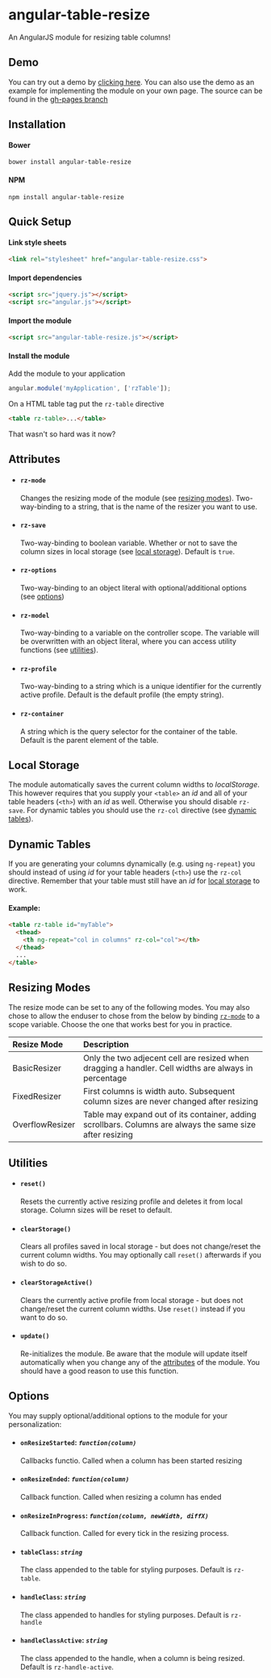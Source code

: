 # angular-table-resize
An AngularJS module for resizing table columns!

## Demo
You can try out a demo by [clicking here](https://tympanix.github.io/angular-table-resize/). You can also use the demo as an example for implementing the module on your own page. The source can be found in the [gh-pages branch](https://github.com/Tympanix/angular-table-resize/tree/gh-pages)

## Installation
#### Bower
```
bower install angular-table-resize
```
#### NPM
```
npm install angular-table-resize
```

## Quick Setup
#### Link style sheets
```html
<link rel="stylesheet" href="angular-table-resize.css">
```

#### Import dependencies
```html
<script src="jquery.js"></script>
<script src="angular.js"></script>
```

#### Import the module
```html
<script src="angular-table-resize.js"></script>
```

#### Install the module
Add the module to your application
```javascript
angular.module('myApplication', ['rzTable']);
```

On a HTML table tag put the `rz-table` directive
```html
<table rz-table>...</table>
```

That wasn't so hard was it now?

## Attributes
* #### `rz-mode`
  Changes the resizing mode of the module (see [resizing modes](#resizing-modes)). Two-way-binding to a string, that is the name of the resizer you want to use.
  
* #### `rz-save`
  Two-way-binding to boolean variable. Whether or not to save the column sizes in local storage (see [local storage](#local-storage)). Default is `true`.
  
* #### `rz-options`
  Two-way-binding to an object literal with optional/additional options (see [options](#options))
  
* #### `rz-model`
  Two-way-binding to a variable on the controller scope. The variable will be overwritten with an object literal, where you can access utility functions (see [utilities](#utilities)).
  
* #### `rz-profile`
  Two-way-binding to a string which is a unique identifier for the currently active profile. Default is the default profile (the empty string).
  
* #### `rz-container`
  A string which is the query selector for the container of the table. Default is the parent element of the table.
  
## Local Storage
The module automatically saves the current column widths to *localStorage*. This however requires that you supply your `<table>` an *id* and all of your table headers (`<th>`) with an *id* as well. Otherwise you should disable `rz-save`. For dynamic tables you should use the `rz-col` directive (see [dynamic tables](#dynamic-tables)).

## Dynamic Tables
If you are generating your columns dynamically (e.g. using `ng-repeat`) you should instead of using *id* for your table headers (`<th>`) use the `rz-col` directive. Remember that your table must still have an *id* for [local storage](#local-storage) to work.

#### Example:
```html
<table rz-table id="myTable">
  <thead>
    <th ng-repeat="col in columns" rz-col="col"></th>
  </thead>
  ...
</table>
```

## Resizing Modes
The resize mode can be set to any of the following modes. You may also chose to allow the enduser to chose from the below by binding [`rz-mode`](#rz-mode) to a scope variable. Choose the one that works best for you in practice.

| Resize Mode       | Description          |
| :---------------- |:--------------|
| BasicResizer      | Only the two adjecent cell are resized when dragging a handler. Cell widths are always in percentage          |
| FixedResizer      | First columns is width auto. Subsequent column sizes are never changed after resizing                         |
| OverflowResizer   | Table may expand out of its container, adding scrollbars. Columns are always the same size after resizing     |

## Utilities  
* #### `reset()`
  Resets the currently active resizing profile and deletes it from local storage. Column sizes will be reset to default.
  
* #### `clearStorage()`
  Clears all profiles saved in local storage - but does not change/reset the current column widths. You may optionally call `reset()` afterwards if you wish to do so.
  
* #### `clearStorageActive()`
  Clears the currently active profile from local storage - but does not change/reset the current column widths. Use `reset()` instead if you want to do so.

* #### `update()`
  Re-initializes the module. Be aware that the module will update itself automatically when you change any of the [attributes](#attributes) of the module. You should have a good reason to use this function.

## Options
You may supply optional/additional options to the module for your personalization:

* #### `onResizeStarted`: *`function(column)`*
  Callbacks functio. Called when a column has been started resizing
  
* #### `onResizeEnded`: *`function(column)`*
  Callback function. Called when resizing a column has ended
  
* #### `onResizeInProgress`: *`function(column, newWidth, diffX)`*
  Callback function. Called for every tick in the resizing process.
  
* #### `tableClass`: *`string`*
  The class appended to the table for styling purposes. Default is `rz-table`.
  
* #### `handleClass`: *`string`*
  The class appended to handles for styling purposes. Default is `rz-handle`

* #### `handleClassActive`: *`string`*
  The class appended to the handle, when a column is being resized. Default is `rz-handle-active`.
